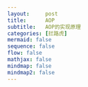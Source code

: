 ```yaml
---
layout:     post
title:      AOP
subtitle:   AOP的实现原理
categories: [拦路虎]
mermaid: false
sequence: false
flow: false
mathjax: false
mindmap: false
mindmap2: false
---
```


